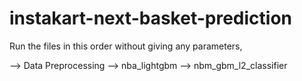 # instakart-next-basket-prediction

Run the files in this order without giving any parameters,

--> Data Preprocessing
--> nba_lightgbm
--> nbm_gbm_l2_classifier
